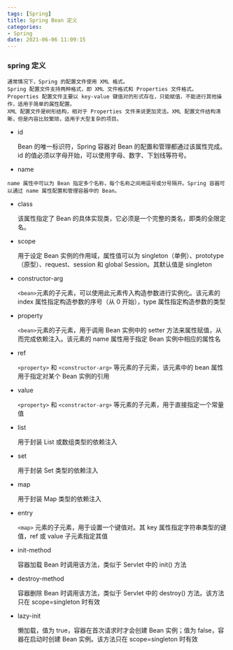 ```yaml
---
tags: [Spring]
title: Spring Bean 定义
categories: 
- Spring
date: 2021-06-06 11:09:15
---
```


### spring 定义
    通常情况下，Spring 的配置文件使用 XML 格式。
    Spring 配置文件支持两种格式，即 XML 文件格式和 Properties 文件格式。
    Properties 配置文件主要以 key-value 键值对的形式存在，只能赋值，不能进行其他操作，适用于简单的属性配置。
    XML 配置文件是树形结构，相对于 Properties 文件来说更加灵活。XML 配置文件结构清晰，但是内容比较繁琐，适用于大型复杂的项目。

* id	
    
    Bean 的唯一标识符，Spring 容器对 Bean 的配置和管理都通过该属性完成。id 的值必须以字母开始，可以使用字母、数字、下划线等符号。
* name	

<!-- more -->
    name 属性中可以为 Bean 指定多个名称，每个名称之间用逗号或分号隔开。Spring 容器可以通过 name 属性配置和管理容器中的 Bean。
* class	
    
    该属性指定了 Bean 的具体实现类，它必须是一个完整的类名，即类的全限定名。
* scope 	

    用于设定 Bean 实例的作用域，属性值可以为 singleton（单例）、prototype（原型）、request、session 和 global Session。其默认值是 singleton
* constructor-arg	

    `<bean>`元素的子元素，可以使用此元素传入构造参数进行实例化。该元素的 index 属性指定构造参数的序号（从 0 开始），type 属性指定构造参数的类型
* property	

    `<bean>`元素的子元素，用于调用 Bean 实例中的 setter 方法来属性赋值，从而完成依赖注入。该元素的 name 属性用于指定 Bean 实例中相应的属性名
* ref	

    `<property>` 和 `<constructor-arg>` 等元素的子元索，该元素中的 bean 属性用于指定对某个 Bean 实例的引用
* value	

    `<property>` 和 `<constractor-arg>` 等元素的子元素，用于直接指定一个常量值
* list	

    用于封装 List 或数组类型的依赖注入
* set	 
        
    用于封装 Set 类型的依赖注入
* map	

    用于封装 Map 类型的依赖注入
* entry	
    
    `<map>` 元素的子元素，用于设置一个键值对。其 key 属性指定字符串类型的键值，ref 或 value 子元素指定其值
* init-method	

    容器加载 Bean 时调用该方法，类似于 Servlet 中的 init() 方法
* destroy-method	

    容器删除 Bean 时调用该方法，类似于 Servlet 中的 destroy() 方法。该方法只在 scope=singleton 时有效
* lazy-init	

    懒加载，值为 true，容器在首次请求时才会创建 Bean 实例；值为 false，容器在启动时创建 Bean 实例。该方法只在 scope=singleton 时有效